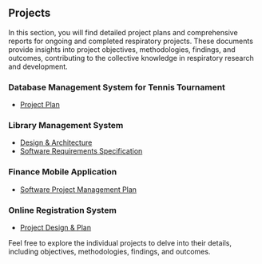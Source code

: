 ## Projects

In this section, you will find detailed project plans and comprehensive reports for ongoing and completed respiratory projects. These documents provide insights into project objectives, methodologies, findings, and outcomes, contributing to the collective knowledge in respiratory research and development.

### Database Management System for Tennis Tournament

- [Project Plan](Database-Management-System-for-Tennis-Tournament.pdf)

### Library Management System

- [Design & Architecture](Design-&-Architecture-for-Library-Management-System.pdf)
- [Software Requirements Specification](Software-Requirements-Specification.pdf)

### Finance Mobile Application

- [Software Project Management Plan](Finance-Mobile-Application.pdf)

### Online Registration System

- [Project Design & Plan](Online-Registration-System.pdf)

Feel free to explore the individual projects to delve into their details, including objectives, methodologies, findings, and outcomes.
